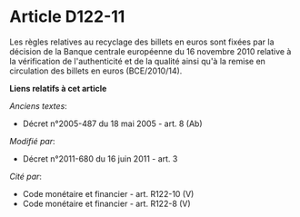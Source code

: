 # Article D122-11

Les règles relatives au recyclage des billets en euros sont fixées par la décision de la Banque centrale européenne du 16
novembre 2010 relative à la vérification de l'authenticité et de la qualité ainsi qu'à la remise en circulation des billets
en euros (BCE/2010/14).

**Liens relatifs à cet article**

_Anciens textes_:

  - Décret n°2005-487 du 18 mai 2005 - art. 8 (Ab)

_Modifié par_:

  - Décret n°2011-680 du 16 juin 2011 - art. 3

_Cité par_:

  - Code monétaire et financier - art. R122-10 (V)
  - Code monétaire et financier - art. R122-8 (V)
